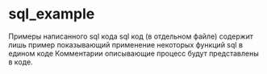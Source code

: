 # sql_example
Примеры написанного sql кода
sql код (в отдельном файле) содержит лишь пример показывающий применение некоторых функций sql в едином коде
Комментарии описывающие процесс будут представлены в коде.
